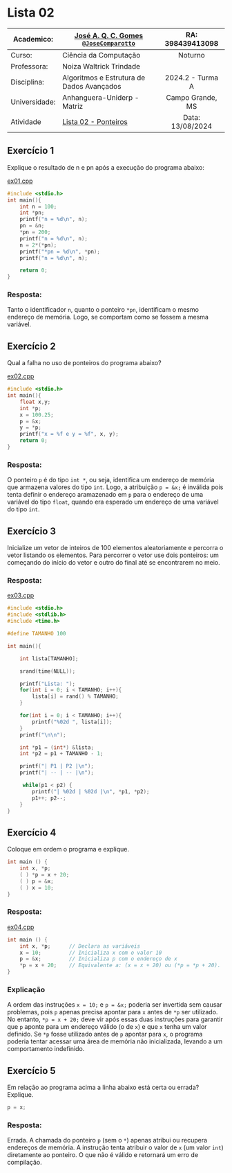 # Lista 02

| Academico:    | [José A. Q. C. Gomes <code>@JoseComparotto</code>](https://github.com/JoseComparotto) | RA: 398439413098     |
| ------------- | ------------------------------------------------------------------------------------- | :------------------: |
| Curso:        | Ciência da Computação                                                                 | Noturno              |
| Professora:   | Noiza Waltrick Trindade                                                               |                      |
| Disciplina:   | Algoritmos e Estrutura de Dados Avançados                                             | 2024.2 - Turma A |
| Universidade: | Anhanguera-Uniderp - Matriz                                                           | Campo Grande, MS     |
| Atividade     | [Lista 02 - Ponteiros](./Docs/EDA%20-%20Lista02.pdf)                                 | Data: 13/08/2024               |

## Exercício 1

Explique o resultado de n e pn após a execução do programa abaixo:

[ex01.cpp](./Src/ex01.cpp)
```cpp
#include <stdio.h>
int main(){
    int n = 100;
    int *pn;
    printf("n = %d\n", n);
    pn = &n;
    *pn = 200;
    printf("n = %d\n", n);
    n = 2*(*pn);
    printf("*pn = %d\n", *pn);
    printf("n = %d\n", n);

    return 0;
}
```
### Resposta:

Tanto o identificador `n`, quanto o ponteiro `*pn`, identificam o mesmo endereço de memória. Logo, se comportam como se fossem a mesma variável.

## Exercício 2

Qual a falha no uso de ponteiros do programa abaixo?

[ex02.cpp](./Src/ex02.cpp)
```cpp
#include <stdio.h>
int main(){
    float x,y;
    int *p;
    x = 100.25;
    p = &x;
    y = *p;
    printf("x = %f e y = %f", x, y);
    return 0;
}
```
### Resposta:

O ponteiro `p` é do tipo `int *`, ou seja, identifica um endereço de memória que armazena valores do tipo `int`. Logo, a atribuição `p = &x;` é inválida pois tenta definir o endereço aramazenado em `p` para o endereço de uma variável do tipo `float`, quando era esperado um endereço de uma variável do tipo `int`.

## Exercício 3

Inicialize um vetor de inteiros de 100 elementos aleatoriamente e percorra o vetor listando os elementos. Para percorrer o vetor use dois ponteiros: um começando do início do vetor e outro do final até se encontrarem no meio. 

### Resposta:

[ex03.cpp](./Src/ex03.cpp)
```cpp
#include <stdio.h>
#include <stdlib.h>
#include <time.h>

#define TAMANHO 100

int main(){

    int lista[TAMANHO];

    srand(time(NULL));

    printf("Lista: ");
    for(int i = 0; i < TAMANHO; i++){
        lista[i] = rand() % TAMANHO;
    }

    for(int i = 0; i < TAMANHO; i++){
        printf("%02d ", lista[i]);
    }
    printf("\n\n");

    int *p1 = (int*) &lista;
    int *p2 = p1 + TAMANHO - 1;

    printf("| P1 | P2 |\n");
    printf("| -- | -- |\n");

     while(p1 < p2) {
        printf("| %02d | %02d |\n", *p1, *p2);
        p1++; p2--;
    }
}
```

## Exercício 4

Coloque em ordem o programa e explique.

```cpp
int main () {
    int x, *p;
    ( ) *p = x + 20;
    ( ) p = &x;
    ( ) x = 10;
}
```

### Resposta:

[ex04.cpp](./Src/ex04.cpp)
```cpp
int main () {
    int x, *p;      // Declara as variáveis
    x = 10;         // Inicializa x com o valor 10
    p = &x;         // Inicializa p com o endereço de x
    *p = x + 20;    // Equivalente a: (x = x + 20) ou (*p = *p + 20).
}
```

### Explicação

A ordem das instruções `x = 10;` e `p = &x;` poderia ser invertida sem causar problemas, pois `p` apenas precisa apontar para `x` antes de `*p` ser utilizado. No entanto, `*p = x + 20;` deve vir após essas duas instruções para garantir que `p` aponte para um endereço válido (o de `x`) e que `x` tenha um valor definido. Se `*p` fosse utilizado antes de `p` apontar para `x`, o programa poderia tentar acessar uma área de memória não inicializada, levando a um comportamento indefinido.

## Exercício 5

Em relação ao programa acima a linha abaixo está certa ou errada? Explique.

```cpp
p = x;
```

### Resposta:

Errada. A chamada do ponteiro `p` (sem o `*`) apenas atribui ou recupera endereços de memória. A instrução tenta atribuir o valor de `x` (um valor `int`) diretamente ao ponteiro. O que não é válido e retornará um erro de compilação. 
